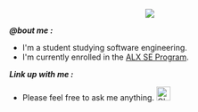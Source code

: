 <p align="center">
  <img src="https://github.com/salimizel/salimizel/blob/master/ezgif.com-video-to-gif.gif">
</p>

<strong><em>@bout me :</em></strong>
- I'm a student studying software engineering.
- I'm currently enrolled in the [ALX SE Program](https://www.alxafrica.com/).


<strong><em>Link up with me :</em></strong>
- Please feel free to ask me anything.
<img 
src="https://raw.githubusercontent.com/Tarikul-Islam-Anik/Animated-Fluent-Emojis/master/Emojis/Smilies/Ghost.png" 
alt="Ghost" 
width="25" 
height="25" 
/>
